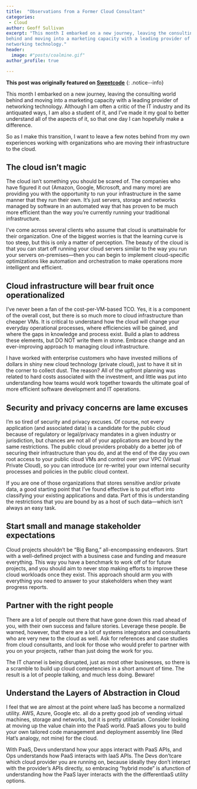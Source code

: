 ```yaml
---
title:  "Observations from a Former Cloud Consultant"
categories:
 - Cloud
author: Geoff Sullivan
excerpt: "This month I embarked on a new journey, leaving the consulting world
behind and moving into a marketing capacity with a leading provider of
networking technology."
header:
  image: #"posts/coalmine.gif"
author_profile: true

---
```


**This post was originally featured on [Sweetcode](https://sweetcode.io)**
{: .notice--info}

This month I embarked on a new journey, leaving the consulting world behind and
moving into a marketing capacity with a leading provider of networking
technology. Although I am often a critic of the IT industry and its antiquated
ways, I am also a student of it, and I’ve made it my goal to better understand
all of the aspects of it, so that one day I can hopefully make a difference.

So as I make this transition, I want to leave a few notes behind from my own
experiences working with organizations who are moving their infrastructure to
the cloud.

## The cloud isn’t magic

The cloud isn’t something you should be scared of. The companies who have
figured it out (Amazon, Google, Microsoft, and many more) are providing you with
the opportunity to run your infrastructure in the same manner that they run
their own. It’s just servers, storage and networks managed by software in an
automated way that has proven to be much more efficient than the way you’re
currently running your traditional infrastructure.

I’ve come across several clients who assume that cloud is unattainable for their
organization. One of the biggest worries is that the learning curve is too
steep, but this is only a matter of perception. The beauty of the cloud is that
you can start off running your cloud servers similar to the way you run your
servers on-premises—then you can begin to implement cloud-specific optimizations
like automation and orchestration to make operations more intelligent and
efficient.

## Cloud infrastructure will bear fruit once operationalized

I’ve never been a fan of the cost-per-VM-based TCO. Yes, it is a component of
the overall cost, but there is so much more to cloud infrastructure than cheaper
VMs. It is critical to understand how the cloud will change your everyday
operational processes, where efficiencies will be gained, and where the gaps in
knowledge and process exist. Build a plan to address these elements, but DO NOT
write them in stone. Embrace change and an ever-improving approach to managing
cloud infrastructure.

I have worked with enterprise customers who have invested
millions of dollars in shiny new cloud technology (private cloud),
just to have it sit in the corner to collect dust. The reason? All of the
upfront planning was related to hard costs associated with the investment, and
little was put into understanding how teams would work together towards the
ultimate goal of more efficient software development and IT operations.

## Security and privacy concerns are lame excuses

I’m so tired of security and privacy excuses. Of course, not every application
(and associated data) is a candidate for the public cloud because of regulatory
or legal/privacy mandates in a given industry or jurisdiction, but chances are
not all of your applications are bound by the same restrictions. The public
cloud providers probably do a better job of securing their infrastructure than
you do, and at the end of the day you own root access to your public cloud VMs
and control over your VPC (Virtual Private Cloud), so you can introduce
(or re-write) your own internal security processes and policies in the public
cloud context.

If you are one of those organizations that stores sensitive
and/or private data, a good starting point that I’ve found effective is to put
effort into classifying your existing applications and data. Part of this is
understanding the restrictions that you are bound by as a host of such
data—which isn’t always an easy task.

## Start small and manage stakeholder expectations

Cloud projects shouldn’t be “Big Bang,” all-encompassing endeavors. Start with a
well-defined project with a business case and funding and measure everything.
This way you have a benchmark to work off of for future projects, and you should
aim to never stop making efforts to improve these cloud workloads once they
exist. This approach should arm you with everything you need to answer to your
stakeholders when they want progress reports.

## Partner with the right people

There are a lot of people out there that have gone down this road ahead of you,
with their own success and failure stories. Leverage these people. Be warned,
however, that there are a lot of systems integrators and consultants who are
very new to the cloud as well. Ask for references and case studies from cloud
consultants, and look for those who would prefer to partner with you on your
projects, rather than just doing the work for you.

The IT channel is being  disrupted, just as most other businesses, so there is a
scramble to build up cloud competencies in a short amount of time. The result is
a lot of people talking, and much less doing. Beware!

## Understand the Layers of Abstraction in Cloud

I feel that we are almost at the point where IaaS has become a normalized
utility. AWS, Azure, Google etc. all do a pretty good job of vending virtual
machines, storage and networks, but it is pretty utilitarian. Consider looking
at moving up the value chain into the PaaS world. PaaS allows you to build your
own tailored code management and deployment assembly line (Red Hat’s analogy,
not mine) for the cloud.

With PaaS, Devs understand how your apps interact with PaaS APIs, and Ops
understands how PaaS interacts with IaaS APIs. The Devs don’tcare which cloud
provider you are running on, because ideally they don’t interact with the
provider’s APIs directly, so embracing “hybrid mode” is afunction of
understanding how the PaaS layer interacts with the the differentIaaS utility
options.
